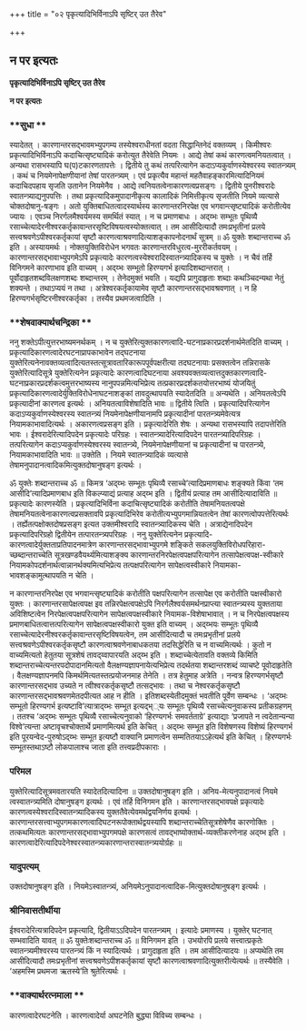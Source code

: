+++
title = "०२ पृकृत्यादिभिर्विनाऽपि सृष्टिर् उत तैरेव"

+++


## न पर इत्यतः

**पृकृत्यादिभिर्विनाऽपि सृष्टिर् उत तैरेव**

**न पर इत्यतः**

### **सुधा **

स्यादेतत् । कारणान्तरसद्भावमभ्युपगम्य तस्येश्वराधीनतां वदता सिद्धान्तिनेदं वक्तव्यम् । किमीश्वरः प्रकृत्यादिभिर्विनाऽपि कदाचित्सृष्ट्यादिकं करोत्युत तैरेवेति नियमः । आद्ये तेषां कथं कारणत्वमनियतत्वात् । अन्यथा रासभस्यापि घ(प)टकारणतापत्तेः । द्वितीये तु कथं तत्परित्यागेन कदाऽप्यकुर्वाणस्येश्वरस्य स्वातन्त्र्यम् । कथं च नियमेनापेक्षणीयानां तेषां पारतन्त्र्यम् । एवं प्रकृत्यैव महान्तं महतैवाहङ्कारमित्यादिनियमं कदाचिदपहाय सृजति उतानेन नियमेनैव । आद्ये त्वनियतत्वेनाकारणत्वप्रसङ्गः । द्वितीये पुनरीश्वरादेः स्वातन्त्र्याद्यनुपपत्तिः । तथा प्रकृत्यादिकमुपादानीकृत्य कालादिकं निमित्तीकृत्य सृजतीति नियमे व्यत्यासे चोक्तदोषानु-षङ्गः । अतो युक्तिबाधितत्वादस्यार्थस्य कारणान्तरनिरपेक्ष एव भगवान्त्सृष्ट्यादिकं करोतीत्येव ज्यायः । एवञ्च निरर्गलमैश्वर्यमस्य समर्थितं स्यात् । न च प्रमाणबाधः । अद्य्भः सम्भूतः पृथिव्यै रसाच्चेत्यादेरनीश्वरकर्तृकावान्तरसृष्टिविषयत्वस्योक्तत्वात् । तम आसीदित्यादौ तमःप्रभृतीनां प्रलये सत्त्वश्रवणेऽपीश्वरकर्तृकायां सृष्टौ कारणत्वाश्रवणादित्याशङ्कापनोदनार्थं सूत्रम् ॥ ॐ युक्तेः शब्दान्तराच्च ॐ इति । अस्यायमर्थः । नोक्तयुक्तिविरोधेन भगवतः कारणान्तरविधुरत्व-मुररीकर्तवयम् । कारणान्तरसद्भावाभ्युपगमेऽपि प्रकृत्यादेः कारणत्वस्येश्वरादिस्वातन्त्र्यादिकस्य च युक्तेः । न चैवं तर्हि विनिगमने कारणाभाव इति वाच्यम् । अद्य्भः सम्भूतो हिरण्यगर्भ इत्यादिशब्दान्तरात् । पूर्वोदाहृतशब्दविलक्षणशब्दः शब्दान्तरम् । तेनेदमुक्तं भवति । यद्यपि प्रागुदाहृताः शब्दाः कथञ्चिदन्यथा नेतुं शक्यन्ते । तथाऽप्ययं न तथा । अत्रेश्वरकर्तृकायामेव सृष्टौ कारणान्तरसद्भावश्रवणात् । न हि हिरण्यगर्भसृष्टिरनीश्वरकर्तृका । तस्यैव प्रथमजत्वादिति ।

### **शेषवाक्यार्थचन्द्रिका **

ननु शक्तेऽपीत्युत्तरभाष्यमनर्थकम् । न च युक्तेरित्युक्तकारणत्वादि-घटनाप्रकारप्रदर्शनार्थमेतदिति वाच्यम् । प्रकृत्यादिकारणत्वादेरघटनाप्रापकाभावेन तद्घटनाया युक्तेरित्यनेनावक्तव्यत्वादित्यतस्तत्सूत्रावतारिकारूपपूर्वपक्षरीत्या तदघटनायाः प्रसक्तत्वेन तन्निरासके युक्तेरित्यादिसूत्रे युक्तेरित्यनेन प्रकृत्यादेः कारणत्वादिघटनाया अवश्यवक्तव्यत्वात्तदुक्तकारणत्वादि-घटनाप्रकारप्रदर्शकत्वमुत्तरभाष्यस्य नानुपपन्नमित्यभिप्रेत्य तत्प्रकारप्रदर्शकतयोत्तरभाष्यं योजयितुं प्रकृत्यादिकारणत्वादेर्युक्तिविरोधेनाघटनाशङ्कां तावदुत्थापयति स्यादेतदिति ॥ अन्यथेति । अनियतत्वेऽपि प्रकृत्यादीनां कारणत्व इत्यर्थः । अनियतत्वाविशेषादिति भावः ॥ द्वितीये त्विति । प्रकृत्यादिपरित्यागेन कदाऽप्यकुर्वाणस्येश्वरस्य स्वातन्त्र्यं नियमेनापेक्षणीयानामपि प्रकृत्यादीनां पारतन्त्र्यमेवेत्यत्र नियामकाभावादित्यर्थः । अकारणत्वप्रसङ्ग इति । प्रकृत्यादेरिति शेषः । अन्यथा रासभस्यापि तदापत्तेरिति भावः । ईश्वरादेरित्यादिपदेन प्रकृत्यादेः परिग्रहः । स्वातन्त्र्यादेरित्यादिपदेन पारतन्त्र्यादिपरिग्रहः । तत्परित्यागेन कदाऽप्यकुर्वाणस्येश्वरस्य स्वातन्त्र्ये, नियमेनापेक्षणीयानां च प्रकृत्यादीनां च पारतन्त्र्ये, नियामकाभावादिति भावः ॥ उक्तेति । नियमे स्वातन्त्र्यादिकं व्यत्यासे तेषामनुपादानत्वादिकमित्युक्तदोषानुषङ्ग इत्यर्थः ।

ॐ युक्तेः शब्दान्तराच्च ॐ ॥ किमत्र ‘अद्य्भः सम्भूतः पृथिव्यै रसाच्चे’त्यादिप्रमाणबाधः शङ्क्यते किंवा ‘तम आसीदि’त्यादिप्रमाणबाध इति विकल्प्याद्यं प्रत्याह अद्य्भ इति । द्वितीयं प्रत्याह तम आसीदित्यादाविति ॥ प्रकृत्यादेः कारणस्येति । प्रकृत्यादिभिर्विना कदाचित्सृष्ट्यादिकं करोतीति तेषामनियतत्वपक्षे तेषामनियतत्वेनाकारणत्वप्रसक्तावपि प्रकृत्यादिभिरेव करोतीत्यभ्युपगमान्नियतत्वेन तेषां कारणत्वोपपत्तेरित्यर्थः । तर्ह्येतत्पक्षोक्तदोषप्रसङ्ग इत्यत उक्तमीश्वरादि स्वातन्त्र्यादिकस्य चेति । अत्राद्येनादिपदेन प्रकृत्यादिपरिग्रहो द्वितीयेन तत्पारतन्त्र्यपरिग्रहः । ननु युक्तेरित्यनेन प्रकृत्यादि-कारणत्वादेर्युक्तताप्रतिपादनमात्रेण कारणान्तरसद्भावाभ्युपगमे शङ्किते सकलयुक्तिविरोधपरिहारा-च्छब्दान्तराच्चेति सूत्रखण्डवैयर्थ्यमित्याशङ्क्य कारणान्तरनिरपेक्षत्वपक्षपरित्यागेन तत्सापेक्षत्वपक्ष-स्वीकारे नियामकोपदर्शनार्थत्वान्नानर्थक्यमित्यभिप्रेत्य तत्पक्षपरित्यागेन सापेक्षत्वस्वीकारे नियामका-भावशङ्कामुत्थापयति न चेति ।

न कारणान्तरनिरपेक्ष एव भगवान्त्सृष्ट्यादिकं करोतीति पक्षपरित्यागेन तत्सापेक्ष एव करोतीति पक्षस्वीकारो युक्तः । कारणान्तरसापेक्षत्वपक्ष इव तन्निरपेक्षत्वपक्षेऽपि निरर्गलैश्वर्यसमर्थनप्राप्त्या स्वातन्त्र्यस्य युक्तताया अविशिष्टत्वेन निरपेक्षत्वपक्षपरित्यागेन सापेक्षत्वपक्षस्वीकारे नियामक-विशेषाभावात् । न च निरपेक्षत्वपक्षस्य प्रमाणबाधितत्वात्तत्परित्यागेन सापेक्षत्वपक्षस्वीकारो युक्त इति वाच्यम् । अद्य्भयः सम्भूतः पृथिव्यै रसाच्चेत्यादेरनीश्वरकर्तृकावान्तरसृष्टिविषयत्वेन, तम आसीदित्यादौ च तमःप्रभृतीनां प्रलये सत्त्वश्रवणेऽपीश्वरकर्तृकसृष्टौ कारणत्वाश्रवणेनाबाधकतया तदसिद्धेरिति च न वाच्यमित्यर्थः । कुतो न वाच्यमित्यतो हेतुतया सूत्रशेषं तावद्य्वापारयति अद्य्भ इति । शब्दाच्चेत्येतावति वक्तव्ये किमिति शब्दान्तराच्चेत्यन्तरपदोपादानमित्यतो वैलक्षण्यज्ञापनायेत्यभिप्रेत्य तदर्थतया शब्दान्तरशब्दं व्याचष्टे पूवोदाहृतेति । वैलक्षण्यज्ञापनमपि किमर्थमित्यतस्तत्प्रयोजनमाह तेनेति । तत्र हेतुमाह अत्रेति । नन्वत्र हिरण्यगर्भसृष्टौ कारणान्तरसद्भाव उच्यते न त्वीश्वरकर्तृकसृष्टौ तत्सद्भावः । तथा च नेश्वरकर्तृकसृष्टौ कारणान्तरसद्भावश्रवणमेतदपीत्यत आह न हीति । इतिशब्दस्येतीदमुक्तं भवतीति पूर्वेण सम्बन्धः । ‘अद्य्भः सम्भूतो हिरण्यगर्भ इत्यष्टावि’त्यात्राद्य्भः सम्भूत इत्यद्भ््यः सम्भूतः पृथिव्यै रसाच्चेत्यनुवाकस्य प्रतीकग्रहणम् । ततश्च ‘अद्य्भः सम्भूतः पृथिव्यै रसाच्चेत्यनुवाको ‘हिरण्यगर्भः समवर्तताग्रे’ इत्याद्याः ‘प्रजापते न त्वदेतान्यन्या विश्वे’त्यन्ता अष्टावृचश्चोक्तार्थे प्रमाणमित्यर्थ इति केचित् । अद्य्भः सम्भूत इति विशेषणस्य विशेष्यं हिरण्यगर्भ इति पूरयन्वेद-पुरुषोऽद्य्भः सम्भूत इत्यष्टौ वाक्यानि प्रमाणत्वेन सम्मतितयाऽऽहेत्यर्थ इति केचित् । हिरण्यगर्भः सम्भूतस्तथाऽष्टौ लोकपालाश्च जाता इति तत्त्वप्रदीपकाराः ।

### **परिमल** 

युक्तेरित्यादिसूत्रमवतारयति स्यादेतदित्यादिना ॥ उक्तदोषानुषङ्ग इति । अनिय-मेत्यनुपादानत्वं नियमे त्वस्वातन्त्र्यमिति दोषानुषङ्ग इत्यर्थः । एवं तर्हि विनिगमन इति । कारणान्तरसद्भावपक्षे प्रकृत्यादेः कारणत्वस्येश्वरादिस्वातन्त्र्यादिकस्य युक्ततैवेत्येवमर्थद्वयनिर्णय इत्यर्थः । कारणान्तरसत्त्वाभ्युपगमकारणत्वादिघटनरूपोक्तार्थद्वयस्यापि शब्दान्तराच्चेतिसूत्रशेषेणैव कारणोक्तिः । तत्कथमित्यतः कारणान्तरसद्भावाभ्युपगमपक्षे कारणसत्वं तावद्भाष्योक्तार्थ-व्यक्तीकरणेनाह अद्य्भ इति । कारणत्वादेरित्यादिपदेनेश्वरस्वातन्त्र्यकारणान्तरास्वातन्त्र्ययोर्ग्रहः ॥

### **यादुपत्यम्** 

उक्तदोषानुषङ्ग इति । नियमेऽस्वातन्त्र्यं, अनियमेऽनुपादानत्वादिक-मित्युक्तदोषानुषङ्ग इत्यर्थः ।

### **श्रीनिवासतीर्थीया** 

ईश्वरादेरित्यत्रादिपदेन प्रकृत्यादि, द्वितीयाऽऽदिपदेन पारतन्त्र्यम् । इत्यादेः प्रमाणस्य । युक्तेर् घटनात् सम्भवादिति यावत् ॥ ॐ युक्तेःशब्दान्तराच्च ॐ ॥ विनिगमन इति । उभयोरपि प्रलये सत्त्वात्प्रकृतेः स्वातन्त्र्यमीश्वरस्य पारतन्त्र्यं किं न स्यादित्यर्थः । प्रागुदाहृता इति । तम आसीदित्यादयः ॥ अप्यथेति तम आसीदित्यादौ तमःप्रभृतीनां सत्त्वश्रवणेऽपीशकर्तृकायां सृष्टौ कारणत्वाश्रवणादित्युक्तरीत्येत्यर्थः ॥ तस्यैवेति । ‘अहमस्मि प्रथमजा ऋतस्ये’ति श्रुतेरित्यर्थः ।

### **वाक्यार्थरत्नमाला **

कारणत्वादेरघटनेति । कारणत्वादेर्या अघटनेति बुद्ध्या विविच्य सम्बन्धः ।





